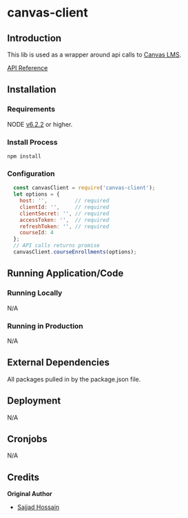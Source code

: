 # canvas-client
## Introduction


This lib is used as a wrapper around api calls to [Canvas LMS](https://www.canvaslms.com/).

[API Reference](https://canvas.instructure.com/doc/api/enrollments.html#method.enrollments_api.index)

## Installation

### Requirements

NODE [v6.2.2](https://nodejs.org/en/blog/release/v6.2.2/) or higher.

### Install Process
`npm install`

### Configuration
```javascript
  const canvasClient = require('canvas-client');
  let options = {
    host: '',         // required
    clientId: '',     // required
    clientSecret: '', // required
    accessToken: '',  // required
    refreshToken: '', // required
    courseId: 4
  };
  // API calls returns promise
  canvasClient.courseEnrollments(options);
```
## Running Application/Code

### Running Locally

N/A

### Running in Production

N/A
## External Dependencies
All packages pulled in by the package.json file.

## Deployment

N/A

## Cronjobs
N/A

## Credits

**Original Author**

* [Sajjad Hossain](https://github.com/EnosisSajjad)
